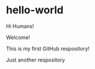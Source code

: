 # hello-world

Hi Humans!

Welcome!

This is my first GitHub respository!


Just another respository
